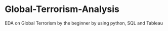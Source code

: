 # Global-Terrorism-Analysis
EDA on Global Terrorism by the beginner by using python, SQL and Tableau
